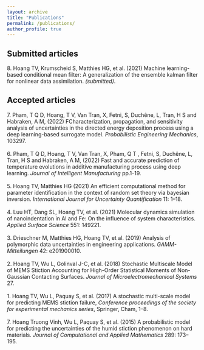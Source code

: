 ```yaml
---
layout: archive
title: "Publications"
permalink: /publications/
author_profile: true
---
```


<h2> Submitted articles </h2>

<div id="refs" class="references csl-bib-body" role="doc-bibliography">
<div id="ref-hoang2021machine" class="csl-entry" role="doc-biblioentry">
<div class="csl-left-margin">8. Hoang TV, Krumscheid S, Matthies HG, et al. (2021) Machine learning-based conditional mean filter: A generalization of the ensemble kalman filter for nonlinear data assimilation. <em>(submitted)</em>.</div>
</div>

  
<h2> Accepted articles </h2>
  
<div id="ref-Pham2022" class="csl-entry" role="doc-biblioentry">
<div class="csl-left-margin">7. Pham, T Q D, Hoang, T V, Van Tran, X, Fetni, S, Duchêne, L, Tran, H S and Habraken, A M, (2022) <span class="nocase">FCharacterization, propagation, and sensitivity analysis of uncertainties in the directed energy deposition process using a deep learning-based surrogate model</span>.
<em>Probabilistic Engineering Mechanics</em>, 103297.</div>
</div>
<br />
  
<div id="ref-Pham2022-1" class="csl-entry" role="doc-biblioentry">
<div class="csl-left-margin">6. Pham, T Q D, Hoang, T V, Van Tran, X, Pham, Q T , Fetni, S, Duchêne, L, Tran, H S and Habraken, A M, (2022) <span class="nocase">Fast and accurate prediction of temperature evolutions in additive manufacturing process using deep learning</span>.
<em>Journal of Intelligent Manufacturing </em> pp.1-19.</div>
</div>
<br />
  
<div id="ref-Hoang2021" class="csl-entry" role="doc-biblioentry">
<div class="csl-left-margin">5. Hoang TV, Matthies HG (2021) <span class="nocase">An efficient computational method for parameter identification in the context of random set theory via bayesian inversion</span>. <em>International Journal for Uncertainty Quantification</em> 11: 1–18.</div>
</div>
<br />
<div id="ref-Luu2021" class="csl-entry" role="doc-biblioentry">
<div class="csl-left-margin">4. Luu HT, Dang SL, Hoang TV, et al. (2021) <span class="nocase">Molecular dynamics simulation of nanoindentation in Al and Fe: On the influence of system characteristics</span>. <em>Applied Surface Science</em> 551: 149221.</div>
</div>
<br />
<div id="ref-Drieschner2019" class="csl-entry" role="doc-biblioentry">
<div class="csl-left-margin">3. Drieschner M, Matthies HG, Hoang TV, et al. (2019) <span class="nocase">Analysis of polymorphic data uncertainties in engineering applications</span>. <em>GAMM-Mitteilungen</em> 42: e201900010.</div>
</div>
<br />
<div id="ref-Hoang2018a" class="csl-entry" role="doc-biblioentry">
<div class="csl-left-margin">2. Hoang TV, Wu L, Golinval J-C, et al. (2018) <span class="nocase">Stochastic Multiscale Model of MEMS Stiction Accounting for High-Order Statistical Moments of Non-Gaussian Contacting Surfaces</span>. <em>Journal of Microelectromechanical Systems</em> 27.</div>
</div>
<br />
<div id="ref-Hoang2017a" class="csl-entry" role="doc-biblioentry">
<div class="csl-left-margin">1. Hoang TV, Wu L, Paquay S, et al. (2017) <span class="nocase">A stochastic multi-scale model for predicting MEMS stiction failure</span>, <em>Conference proceedings of the society for experimental mechanics series</em>, Springer, Cham, 1–8.</div>
</div>
<br />
<div id="ref-Hoang2015" class="csl-entry" role="doc-biblioentry">
<div class="csl-left-margin">7. Hoang Truong Vinh, Wu L, Paquay S, et al. (2015) <span class="nocase">A probabilistic model for predicting the uncertainties of the humid stiction phenomenon on hard materials</span>. <em>Journal of Computational and Applied Mathematics</em> 289: 173–195.</div>

